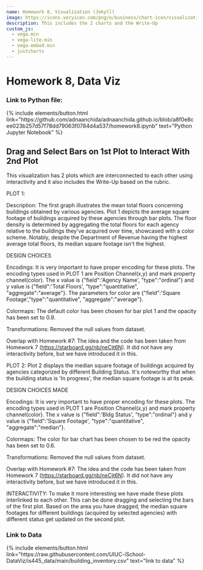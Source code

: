 ```yaml
---
name: Homework 8, Visualization (Jekyll)
image: https://icons.veryicon.com/png/o/business/chart-icon/visualization-icon-07-07.png
description: This includes the 2 charts and the Write-Up
custom_js:
  - vega.min
  - vega-lite.min
  - vega-embed.min
  - justcharts
---
```



# Homework 8, Data Viz
### Link to Python file: 

<div class="right">
{% include elements/button.html link="https://github.com/adnaanchida/adnaanchida.github.io/blob/a8f0e8cee023b257d57f78dd79063f0784d4a537/homework8.ipynb" text="Python Jupyter Notebook" %}
</div>


## Drag and Select Bars on 1st Plot to Interact With 2nd Plot

This visualization has 2 plots which are interconnected to each other using interactivity and it also includes the Write-Up based on the rubric. 

PLOT 1:

Description:
The first graph illustrates the mean total floors concerning buildings obtained by various agencies. Plot 1 depicts the average square footage of buildings acquired by these agencies through bar plots. The floor density is determined by aggregating the total floors for each agency relative to the buildings they've acquired over time, showcased with a color scheme. Notably, despite the Department of Revenue having the highest average total floors, its median square footage isn't the highest.

DESIGN CHOICES

Encodings: 
It is very important to have proper encoding for these plots. The encoding types used in PLOT 1 are Position Channel(x,y) and mark property channel(color). The x value is {"field":'Agency Name', "type":"ordinal"} and y value is {"field":'Total Floors', "type":"quantitative", "aggregate":"average"}. The parameters for color are {"field":'Square Footage',"type":"quantitative", "aggregate":"average"}.

Colormaps: The default color has been chosen for bar plot 1 and the opacity has been set to 0.9.

Transformations: 
Removed the null values from dataset.

Overlap with Homework #7: 
The idea and the code has been taken from Homework 7 (https://starboard.gg/nb/neCjt6N). It did not have any interactivity before, but we have introduced it in this.

PLOT 2:
Plot 2 displays the median square footage of buildings acquired by agencies categorized by different Building Status. It's noteworthy that when the building status is 'In progress', the median square footage is at its peak.

DESIGN CHOICES MADE

Encodings:
It is very important to have proper encoding for these plots. The encoding types used in PLOT 1 are Position Channel(x,y) and mark property channel(color). The x value is {"field":'Bldg Status', "type":"ordinal"} and y value is {"field":'Square Footage', "type":"quantitative", "aggregate":"median"}. 

Colormaps:
The color for bar chart has been chosen to be red the opacity has been set to 0.6.

Transformations: 
Removed the null values from dataset.

Overlap with Homework #7: 
The idea and the code has been taken from Homework 7 (https://starboard.gg/nb/neCjt6N). It did not have any interactivity before, but we have introduced it in this.


INTERACTIVITY:
To make it more interesting we have made these plots interlinked to each other. This can be done dragging and selecting the bars of the first plot. Based on the area you have dragged, the median square footages for different buildings (acquired by selected agencies) with different status get updated on the second plot. 



<vegachart schema-url="{{ site.baseurl }}/assets/json/file.json" style="width: 100%"></vegachart>
### Link to Data

<div class="right">
{% include elements/button.html link="https://raw.githubusercontent.com/UIUC-iSchool-DataViz/is445_data/main/building_inventory.csv" text="link to data" %}
</div>

